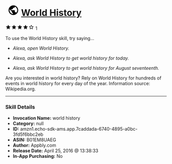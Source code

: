 # &nbsp;<img src="skill_icon" alt="World History icon" width="36"> [World History](http://alexa.amazon.com/#skills/amzn1.echo-sdk-ams.app.7caddada-6740-4895-a0bc-3fd5f6bbc2eb)
![4 stars](../../images/ic_star_black_18dp_1x.png)![4 stars](../../images/ic_star_black_18dp_1x.png)![4 stars](../../images/ic_star_black_18dp_1x.png)![4 stars](../../images/ic_star_black_18dp_1x.png)![4 stars](../../images/ic_star_border_black_18dp_1x.png) 1

To use the World History skill, try saying...

* *Alexa, open World History.*

* *Alexa, ask World History to get world history for today.*

* *Alexa, ask World History to get world history for August seventeenth.*

Are you interested in world history? Rely on World History for hundreds of events in world history for every day of the year. Information source: Wikipedia.org.

***

### Skill Details

* **Invocation Name:** world history
* **Category:** null
* **ID:** amzn1.echo-sdk-ams.app.7caddada-6740-4895-a0bc-3fd5f6bbc2eb
* **ASIN:** B01EM8UAEG
* **Author:** Appbly.com
* **Release Date:** April 25, 2016 @ 13:38:33
* **In-App Purchasing:** No
